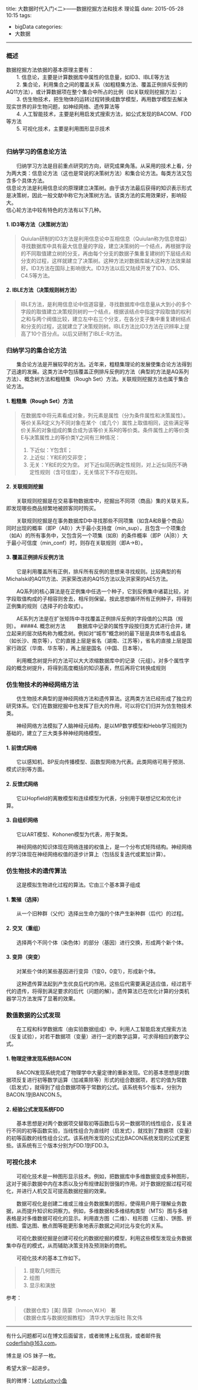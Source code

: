title: 大数据时代入门<二>——数据挖掘方法和技术 理论篇
date: 2015-05-28 10:15
tags:
  - bigData
categories:
  - 大数据
---


### 概述
数据挖掘方法依据的基本原理主要有：<br/>
&emsp;&emsp;1. 信息论，主要是计算数据库中属性的信息量，如ID3、IBLE等方法<br/>
&emsp;&emsp;2. 集合论，利用集合之间的覆盖关系（如粗糙集方法、覆盖正例排斥反例的AQ11方法），或计算数据项在整个集合中所占的比例（如关联规则挖掘方法）；<br/>
&emsp;&emsp;3. 仿生物技术，把生物体的运转过程转换成数学模型，再用数学模型去解决现实世界的非生物问题，如神经网络、遗传算法等<br/>
&emsp;&emsp;4. 人工智能技术，主要是利用启发式搜索方法，如公式发现的BACOM、FDD等方法<br/>
&emsp;&emsp;5. 可视化技术，主要是利用图形显示技术<br/>
<br/>
### 归纳学习的信息论方法
&emsp;&emsp;归纳学习方法是目前重点研究的方向，研究成果角落。从采用的技术上看，分为两大类：信息论方法（这也是常说的决策树方法）和集合论方法。每类方法又包含多个具体方法。<br/>
信息论方法是利用信息论的原理建立决策树。由于该方法最后获得的知识表示形式是决策树，因此一般文献中称它为决策树方法。该类方法的实用效果好，影响较大。<br/>
信心轮方法中较有特色的方法有以下几种。<br/>

<!--more-->

#### 1. ID3等方法（决策树方法）
> Quiulan研制的ID3方法是利用信息论中互相信息（Quiulan称为信息增益）寻找数据库中具有最大信息量的字段，建立决策树的一个结点，再根据字段的不同取值建立树的分支，再由每个分支的数据子集重复建树的下层结点和分支的过程，这样就建立了决策树。这种方法对数据库越大这种方法效果越好。ID3方法在国际上影响很大。ID3方法以后又陆续开发了ID3、ID5、C4.5等方法。
#### 2. IBLE方法（决策规则树方法）
> IBLE方法，是利用信息论中信道容量，寻找数据库中信息量从大到小的多个字段的取值建立决策规则树的一个结点，根据该结点中指定字段取值的权利之和与两个阀值比较，建立左中右三个分支，在各分支子集中重复建树结点和分支的过程，这就建立了决策规则树。IBLE方法比ID3方法在识辨率上提高了10个百分点。以后又研制了IBLE-R方法。
### 归纳学习的集合论方法
&emsp;&emsp;集合论方法是开展较早的方法。近年来，粗糙集理论的发展使集合论方法得到了迅速的发展。这类方法中包括覆盖正例排斥反例的方法（典型的方法是AQ系列方法）、概念树方法和粗糙集（Rough Set）方法。关联规则挖掘方法也属于集合论方法。
#### 1. 粗糙集（Rough Set）方法
> 在数据库中将元素看成对象，列元素是属性（分为条件属性和决策属性）。等价关系R定义为不同对象在某个（或几个）属性上取值相同，这些满足等价关系的对象组成的集合成为该等价关系R的等价类。条件属性上的等价类E与决策属性上的等价类Y之间有三种情况：
> 1. 下近似：Y包含E；
> 2. 上近似：Y和E的交非空；
> 3. 无关：Y和E的交为空。
> 对下近似简历确定性规则，对上近似简历不确定性规则（含可信度），无关情况下不存在规则。
#### 2. 关联规则挖掘
&emsp;&emsp;关联规则挖掘是在交易事物数据库中，挖掘出不同项（商品）集的关联关系，即发现哪些商品频繁地被顾客同时购买。

&emsp;&emsp;关联规则挖掘是在事务数据库D中寻找那些不同项集（如含A和B量个商品）同时出现的概率（即P（AB））大于最小支持度（min_sup），且包含一个项集合（如A）的所有事务中，又包含另一个项集（如B）的条件概率（即P（A|B））大于最小可信度（min_conf）时，则存在关联规则（即A→B）。
#### 3. 覆盖正例排斥反例方法
&emsp;&emsp;它是利用覆盖所有正例，排斥所有反例的思想来寻找规则。比较典型的有Michalski的AQ11方法、洪家荣改进的AQ15方法以及洪家荣的AE5方法。

&emsp;&emsp;AQ系列的核心算法是在正例集中任选一个种子，它到反例集中诸葛比较，对字段取值构成的子相容则舍去，相斥则保留。按此思想循环所有正例种子，将得到正例集的规则（选择子的合取式）。

&emsp;&emsp;AE系列方法是在扩张矩阵中寻找覆盖正例排斥反例的字段值的公共路（规则）。
####4. 概念树方法
&emsp;&emsp;数据库中记录的属性字段按归类方式进行合并，建立起来的层次结构称为概念树。例如对“城市”概念树的最下层是具体市名或县名（如长沙、南京等），它的直接上层是省名（湖南、江苏等），省名的直接上层是国家行政区（华南、华东等），再上层是国名（中国、日本等）。

&emsp;&emsp;利用概念树提升的方法可以大大浓缩数据库中的记录（元组）。对多个属性字段的概念树提升，将得到高度概括的知识基表，然后再将它转换成规则
### 仿生物技术的神经网络方法
&emsp;&emsp;仿生物技术典型的是神经网络方法和遗传算法。这两类方法已经形成了独立的研究体系。它们在数据挖掘中也发挥了巨大的作用，可以将它们归并为仿生物技术类。

&emsp;&emsp;神经网络方法模拟了人脑神经元结构，是以MP数学模型和Hebb学习规则为基础的，建立了三大类多种神经网络模型。
#### 1. 前馈式网络
&emsp;&emsp;它以感知机、BP反向传播模型、函数型网络为代表。此类网络可用于预测、模式识别等方面。
#### 2. 反馈式网络
&emsp;&emsp;它以Hopfield的离散模型和连续模型为代表，分别用于联想记忆和优化计算。
#### 3. 自组织网络
&emsp;&emsp;它以ART模型、Kohonen模型为代表，用于聚类。

&emsp;&emsp;神经网络的知识体现在网络连接的权值上，是一个分布式矩阵结构。神经网络的学习体现在神经网络权值的逐步计算上（包括反复迭代或累加计算）。
### 仿生物技术的遗传算法
&emsp;&emsp;这是模拟生物进化过程的算法。它由三个基本算子组成
#### 1. 繁殖（选择）
&emsp;&emsp;从一个旧种群（父代）选择出生命力强的个体产生新种群（后代）的过程。
#### 2. 交叉（重组）
&emsp;&emsp;选择两个不同个体（染色体）的部分（基因）进行交换，形成两个新个体。
#### 3. 变异（突变）
&emsp;&emsp;对某些个体的某些基因进行变异（1变0，0变1），形成新个体。

&emsp;&emsp;这种遗传算法起到产生优良后代的作用。这些后代需要满足适应值，经过若干代的遗传，将得到满足要求的后代（问题的解）。遗传算法已在优化计算的分类机器学习方法发挥了显著的效果。
### 数值数据的公式发现
&emsp;&emsp;在工程和科学数据库（由实验数据组成）中，利用人工智能启发式搜索方法（反复试验），对若干数据项（变量）进行一定的数学运算，可求得相应的数学公式。
#### 1. 物理定律发现系统BACON
&emsp;&emsp;BACON发现系统完成了物理学中大量定律的重新发现。它的基本思想是对数据项反复进行初等数学运算（加减乘除等）形式的组合数据项，若它的值为常数（启发式），就得到了组合数据项等于常数的公式。该系统有5个版本，分别为BACON.1到BANCON.5。
#### 2. 经验公式发现系统FDD
&emsp;&emsp;基本思想是对两个数据项交替取初等函数后与另一数据项的线性组合，反复进行不同的初等函数实验，当线性组合为直线时（启发式），就找到了数据项（变量）的初等函数的线性组合公式。该系统所发现的公式比BACON系统发现的公式更宽些。该系统有三个版本分别为FDD.1到FDD.3。
### 可视化技术
&emsp;&emsp;可视化技术是一种图形显示技术。例如，把数据库中多维数据变成多种图形，这对于揭示数据中内在本质以及分布规律起到很强的作用。对于数据挖掘过程可视化，并进行人机交互可提高数据挖掘的效果。

&emsp;&emsp;数据可视化是创建二维或三维业务数据集的图标，使得用户用于理解业务数据，从而提升知识和洞察力。例如，多维数据和多维结构类型（MTS）图与多维表格是对多维数据可视化的显示。利用直方图（二维）、柱形图（三维）、饼图、折线图、雷达图、散点图等能更形象地表示数据之间对比与变化的关系。

&emsp;&emsp;可视化数据挖掘是创建可视化的数据挖掘的模型，利用这些模型发现业务数据集中存在的模式，从而辅助决策支持及预测新的商机。

&emsp;&emsp;可视化技术的基本工作如下。
> 1. 提取几何图元
> 2. 绘图
> 3. 显示和演放
 
参考：

> 《数据仓库》[美] 荫蒙（Inmon,W.H） 著<br/>
> 《数据仓库与数据挖掘教程》 清华大学出版社 陈文伟

----

有什么问题都可以在博文后面留言，或者微博上私信我，或者邮件我 <coderfish@163.com>。

博主是 iOS 妹子一枚。

希望大家一起进步。

我的微博：[LottyLotty小鱼](http://weibo.com/coderfish/)

